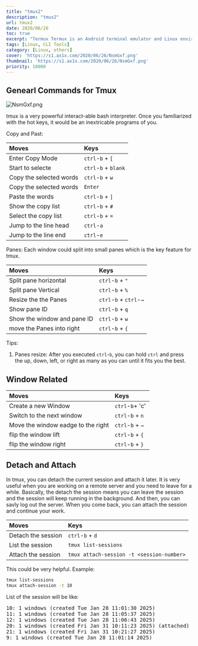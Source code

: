 ```yaml
---
title: "tmux2"
description: "tmux2"
url: tmux2
date: 2020/06/26
toc: true
excerpt: "Termux Termux is an Android terminal emulator and Linux environment app that works directly with no rooting or setup required. A minimal base system is installed automatically - additional packages are available using the APT package manager. Read the wiki to learn more..."
tags: [Linux, CLI Tools]
category: [Linux, others]
cover: 'https://s1.ax1x.com/2020/06/26/NsmGxf.png'
thumbnail: 'https://s1.ax1x.com/2020/06/26/NsmGxf.png'
priority: 10000
---
```


## Genearl Commands for Tmux 

![NsmGxf.png](https://s1.ax1x.com/2020/06/26/NsmGxf.png)

tmux is a very powerful interact-able bash interpreter. Once you familiarized with the hot keys, it would be an inextricable programs of you.

Copy and Past:

| Moves    | Keys     |
| :------------- | :------------- |
| Enter Copy Mode | `ctrl`-`b` + `[` |
| Start to selecte| `ctrl`-`b` + `blank` |
| Copy the selected words| `ctrl`-`b` + `w` |
| Copy the selected words| `Enter` |
| Paste the words| `ctrl`-`b` + `]` |
| Show the copy list| `ctrl`-`b` + `#` |
| Select the copy list| `ctrl`-`b` + `=` |
| Jump to the line head| `ctrl`-`a` |
| Jump to the line end| `ctrl`-`e` |




Panes: Each window could split into small panes which is the key feature for tmux.

| Moves    | Keys     |
| :------------- | :------------- |
| Split pane horizontal | `ctrl`-`b` + `"` |
| Split pane Vertical| `ctrl`-`b` + `%` |
| Resize the the Panes | `ctrl`-`b` + `ctrl`-`→` |
| Show pane ID| `ctrl`-`b` + `q`|
| Show the window and pane ID| `ctrl`-`b` + `w`|
| move the Panes into right| `ctrl`-`b` + `{ `|


Tips:
1. Panes resize:
    After you executed `ctrl`-`b`, you can hold `ctrl` and press the up, down, left, or right as many as you can until it fits you the best.

## Window Related

| Moves| Keys|
|:-----|:-----|
| Create a new Window|`ctrl`-`b`+ 'c'|
| Switch to the next window| `ctrl`-`b` + `n`|
| Move the window eadge to the right| `ctrl`-`b` + `→`|
| flip the window lift| `ctrl`-`b` + `{ `|
| flip the window right| `ctrl`-`b` + `}`|


## Detach and Attach

In tmux, you can detach the current session and attach it later. It is very useful when you are working on a remote server and you need to leave for a while. Basically, the detach the session means you can leave the session and the session will keep running in the background. And then, you can savly log out the server. When you come back, you can attach the session and continue your work.

| Moves| Keys|
|:-----|:-----|
| Detach the session| `ctrl`-`b` + `d`|
| List the session| `tmux list-sessions`|
| Attach the session| `tmux attach-session -t <session-number>`|

This could be very helpful.
Example:
```bash
tmux list-sessions
tmux attach-session -t 10
```

List of the session will be like:
<pre>
10: 1 windows (created Tue Jan 28 11:01:30 2025)
11: 1 windows (created Tue Jan 28 11:05:37 2025)
12: 1 windows (created Tue Jan 28 11:06:43 2025)
20: 1 windows (created Fri Jan 31 10:11:23 2025) (attached)
21: 1 windows (created Fri Jan 31 10:21:27 2025)
9: 1 windows (created Tue Jan 28 11:01:14 2025)
</pre>
